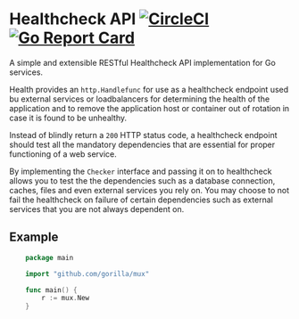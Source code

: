 # Healthcheck API [![CircleCI](https://circleci.com/gh/etherlabsio/healthcheck/tree/master.svg?style=svg)](https://circleci.com/gh/etherlabsio/healthcheck/tree/master) [![Go Report Card](https://goreportcard.com/badge/github.com/etherlabsio/healthcheck)](https://goreportcard.com/report/github.com/etherlabsio/healthcheck)

A simple and extensible RESTful Healthcheck API implementation for Go services.

Health provides an `http.Handlefunc` for use as a healthcheck endpoint used bu external services or loadbalancers
for determining the health of the application and to remove the application host or container out of rotation in case it is found to be unhealthy.

Instead of blindly return a `200` HTTP status code, a healthcheck endpoint should test all the mandatory dependencies that are essential for proper functioning of a web service.

By implementing the `Checker` interface and passing it on to healthcheck allows you to test the the dependencies such as a database connection, caches, files and even external services you rely on. You may choose to not fail the healthcheck on failure of certain dependencies such as external services that you are not always dependent on.

## Example

```GO
    package main

    import "github.com/gorilla/mux"

    func main() {
        r := mux.New
    }
```